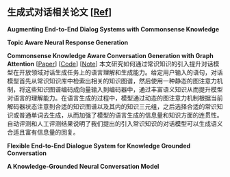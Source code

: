 ## 生成式对话相关论文 [[Ref](https://www.jianshu.com/p/e6b58994c063)]
__Augmenting End-to-End Dialog Systems with Commonsense Knowledge__

__Topic Aware Neural Response Generation__

__Commonsense Knowledge Aware Conversation Generation with Graph Attention__ [[Paper](https://www.ijcai.org/proceedings/2018/0643.pdf)] [[Code](https://github.com/tuxchow/ccm)] [[Note](https://blog.csdn.net/tMb8Z9Vdm66wH68VX1/article/details/81518247)]
本文研究如何通过常识知识的引入提升对话模型在开放领域对话生成任务上的语言理解和生成能力。给定用户输入的语句，对话模型首先从常识知识库中检索出相关的知识图谱，然后使用一种静态的图注意力机制，将这些知识图谱编码成向量输入到编码器中，通过丰富语义知识从而提升模型对语言的理解能力。在语言生成的过程中，模型通过动态的图注意力机制根据当前解码器状态注意到合适的知识图谱以及其内的知识三元组，之后选择合适的常识知识或普通单词去生成，从而加强了模型的语言生成的信息量和知识方面的连贯性。自动评测和人工评测结果说明了我们提出的引入常识知识的对话模型可以生成语义合适且富有信息量的回复。

__Flexible End-to-End Dialogue System for Knowledge Grounded Conversation__

__A Knowledge-Grounded Neural Conversation Model__
